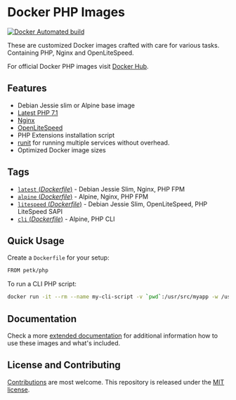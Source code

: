 # Docker PHP Images

[![Docker Automated build](https://img.shields.io/docker/automated/jrottenberg/ffmpeg.svg)](https://hub.docker.com/r/petk/php/)

These are customized Docker images crafted with care for various tasks. Containing
PHP, Nginx and OpenLiteSpeed.

For official Docker PHP images visit [Docker Hub](https://hub.docker.com/_/php/).

## Features

* Debian Jessie slim or Alpine base image
* [Latest PHP 7.1](https://php.net)
* [Nginx](https://nginx.org/)
* [OpenLiteSpeed](http://open.litespeedtech.com/)
* PHP Extensions installation script
* [runit](http://smarden.org/runit/) for running multiple services without overhead.
* Optimized Docker image sizes

## Tags

* [`latest` (*Dockerfile*)](https://github.com/petk/docker-php/tree/master/Dockerfile-nginx) - Debian Jessie Slim, Nginx, PHP FPM
* [`alpine` (*Dockerfile*)](https://github.com/petk/docker-php/tree/master/Dockerfile-alpine-nginx) - Alpine, Nginx, PHP FPM
* [`litespeed` (*Dockerfile*)](https://github.com/petk/docker-php/tree/master/Dockerfile-litespeed) - Debian Jessie Slim, OpenLiteSpeed, PHP LiteSpeed SAPI
* [`cli` (*Dockerfile*)](https://github.com/petk/docker-php/tree/master/Dockerfile-cli) - Alpine, PHP CLI

## Quick Usage

Create a `Dockerfile` for your setup:

```bash
FROM petk/php
```

To run a CLI PHP script:

```bash
docker run -it --rm --name my-cli-script -v `pwd`:/usr/src/myapp -w /usr/src/myapp petk/php:cli php script.php
```

## Documentation

Check a more [extended documentation](https://github.com/petk/docker-php/tree/master/docs)
for additional information how to use these images and what's included.

## License and Contributing

[Contributions](https://github.com/petk/docker-php/blob/master/CONTRIBUTING.md)
are most welcome. This repository is released under the
[MIT license](https://github.com/petk/docker-php/blob/master/LICENSE).
